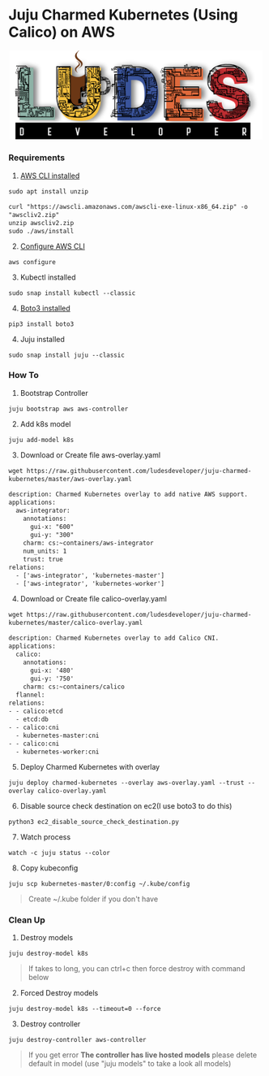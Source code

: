 # **Juju Charmed Kubernetes (Using Calico) on AWS**
<p align="center">
<img src="pic/ludes.png" width="500">
</p>

### **Requirements**
1. [AWS CLI installed](https://docs.aws.amazon.com/cli/latest/userguide/getting-started-install.html)
```
sudo apt install unzip
```
```
curl "https://awscli.amazonaws.com/awscli-exe-linux-x86_64.zip" -o "awscliv2.zip"
unzip awscliv2.zip
sudo ./aws/install
```
2. [Configure AWS CLI](https://docs.aws.amazon.com/cli/latest/userguide/cli-configure-quickstart.html#cli-configure-quickstart-config)
```
aws configure
```
3. Kubectl installed
```
sudo snap install kubectl --classic
```
4. [Boto3 installed](https://boto3.amazonaws.com/v1/documentation/api/latest/guide/quickstart.html)
```
pip3 install boto3
```
4. Juju installed
```
sudo snap install juju --classic
```
### **How To**
1. Bootstrap Controller
```
juju bootstrap aws aws-controller
```
2. Add k8s model
```
juju add-model k8s
```
3. Download or Create file aws-overlay.yaml
```
wget https://raw.githubusercontent.com/ludesdeveloper/juju-charmed-kubernetes/master/aws-overlay.yaml
```
```
description: Charmed Kubernetes overlay to add native AWS support.
applications:
  aws-integrator:
    annotations:
      gui-x: "600"
      gui-y: "300"
    charm: cs:~containers/aws-integrator
    num_units: 1
    trust: true
relations:
  - ['aws-integrator', 'kubernetes-master']
  - ['aws-integrator', 'kubernetes-worker']
```
4. Download or Create file calico-overlay.yaml
```
wget https://raw.githubusercontent.com/ludesdeveloper/juju-charmed-kubernetes/master/calico-overlay.yaml
```
```
description: Charmed Kubernetes overlay to add Calico CNI.
applications:
  calico:
    annotations:
      gui-x: '480'
      gui-y: '750'
    charm: cs:~containers/calico
  flannel:
relations:
- - calico:etcd
  - etcd:db
- - calico:cni
  - kubernetes-master:cni
- - calico:cni
  - kubernetes-worker:cni
```
5. Deploy Charmed Kubernetes with overlay
```
juju deploy charmed-kubernetes --overlay aws-overlay.yaml --trust --overlay calico-overlay.yaml
```
6. Disable source check destination on ec2(I use boto3 to do this)
```
python3 ec2_disable_source_check_destination.py 
```
7. Watch process
```
watch -c juju status --color
```
8. Copy kubeconfig
```
juju scp kubernetes-master/0:config ~/.kube/config
```
> Create ~/.kube folder if you don't have
### **Clean Up**
1. Destroy models
```
juju destroy-model k8s
```
> If takes to long, you can ctrl+c then force destroy with command below
2. Forced Destroy models
```
juju destroy-model k8s --timeout=0 --force
```
3. Destroy controller
```
juju destroy-controller aws-controller
```
> If you get error **The controller has live hosted models** please delete default in model (use "juju models" to take a look all models)
